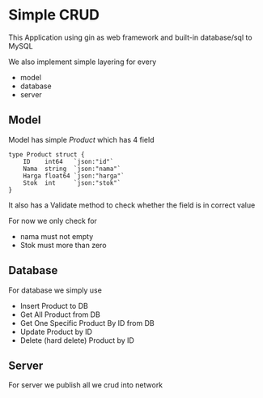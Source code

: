 # Simple CRUD 

This Application using gin as web framework and built-in database/sql to MySQL

We also implement simple layering for every
* model
* database
* server

## Model

Model has simple *Product* which has 4 field

```
type Product struct {
	ID    int64   `json:"id"`
	Nama  string  `json:"nama"`
	Harga float64 `json:"harga"`
	Stok  int     `json:"stok"`
}
```

It also has a Validate method to check whether the field is in correct value

For now we only check for
* nama must not empty
* Stok must more than zero

## Database

For database we simply use 
* Insert Product to DB
* Get All Product from DB
* Get One Specific Product By ID from DB
* Update Product by ID
* Delete (hard delete) Product by ID

## Server

For server we publish all we crud into network
